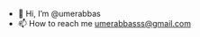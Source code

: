- 👋 Hi, I’m @umerabbas
- 📫 How to reach me umerabbasss@gmail.com

<!---
umerabbas/umerabbas is a ✨ special ✨ repository because its `README.md` (this file) appears on your GitHub profile.
You can click the Preview link to take a look at your changes.
--->
